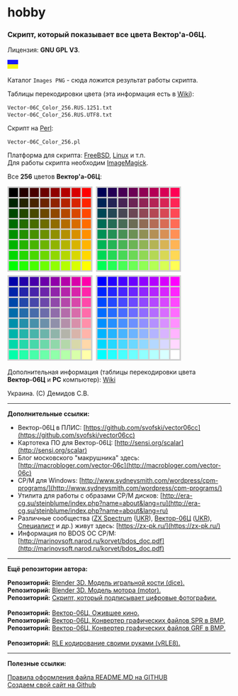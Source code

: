 # hobby
### Скрипт, который показывает все цвета Вектор'а-06Ц.

Лицензия: **GNU GPL V3**.

![](https://github.com/drilnet/vector-06c-color256/blob/master/UA.png)

Каталог ```Images PNG``` - сюда ложится результат работы скрипта.

Таблицы перекодировки цвета (эта информация есть в [Wiki](https://github.com/drilnet/vector-06c-color256/wiki)):

    Vector-06C_Color_256.RUS.1251.txt
    Vector-06C_Color_256.RUS.UTF8.txt

Скрипт на [Perl](http://www.perl.org/):

    Vector-06C_Color_256.pl

Платформа для скрипта: [FreeBSD](https://www.freebsd.org/), [Linux](https://www.linux.org/) и т.п. 
<br>
Для работы скрипта необходим [ImageMagick](https://www.imagemagick.org).

Все **256** цветов **Вектор'а-06Ц**:

![](https://github.com/drilnet/vector-06c-color256/blob/master/Images%20PNG/Vector-06C_Color_256.4.png)

Дополнительная информация (таблицы перекодировки цвета **Вектор-06Ц** и **PC** компьютер): [Wiki](https://github.com/drilnet/vector-06c-color256/wiki)

Украина. (С) Демидов С.В.

<hr>

**Дополнительные ссылки:**

* Вектор-06Ц в ПЛИС: [https://github.com/svofski/vector06cc](https://github.com/svofski/vector06cc)
* Картотека ПО для Вектор-06Ц: [http://sensi.org/scalar](http://sensi.org/scalar)
* Блог московского "макрушника" здесь: [http://macrobloger.com/vector-06c](http://macrobloger.com/vector-06c)
* CP/M для Windows: [http://www.sydneysmith.com/wordpress/cpm-programs/](http://www.sydneysmith.com/wordpress/cpm-programs/)
* Утилита для работы с образами CP/M дисков: [http://era-cg.su/steinblume/index.php?name=about&lang=ru](http://era-cg.su/steinblume/index.php?name=about&lang=ru)
* Различные сообщества ([ZX Spectrum](https://ru.wikipedia.org/wiki/ZX_Spectrum) ([UKR](https://uk.wikipedia.org/wiki/ZX_Spectrum)), [Вектор-06Ц](https://ru.wikipedia.org/wiki/%D0%92%D0%B5%D0%BA%D1%82%D0%BE%D1%80-06%D0%A6) ([UKR](https://uk.wikipedia.org/wiki/%D0%92%D0%B5%D0%BA%D1%82%D0%BE%D1%80-06%D0%A6)), [Специалист](https://ru.wikipedia.org/wiki/%D0%A1%D0%BF%D0%B5%D1%86%D0%B8%D0%B0%D0%BB%D0%B8%D1%81%D1%82_(%D0%BA%D0%BE%D0%BC%D0%BF%D1%8C%D1%8E%D1%82%D0%B5%D1%80)) и др.) живут здесь: [https://zx-pk.ru/](https://zx-pk.ru/)
* Информация по BDOS OC CP/M: [http://marinovsoft.narod.ru/korvet/bdos_doc.pdf](http://marinovsoft.narod.ru/korvet/bdos_doc.pdf)

<hr>

**Ещё репозитории автора:**

**Репозиторий:** [Blender 3D. Модель игральной кости (dice).](https://github.com/drilnet/blender3d-dice2)
<br>
**Репозиторий:** [Blender 3D. Модель мотора (motor).](https://github.com/drilnet/blender3d-motor)
<br>
**Репозиторий:** [Скрипт, который подписывает цифровые фотографии.](https://github.com/drilnet/programming-perl-signature-images)
<br>
<br>
**Репозиторий:** [Вектор-06Ц. Ожившее кино.](https://github.com/drilnet/vector-06c-kino)
<br>
**Репозиторий:** [Вектор-06Ц. Конвертер графических файлов SPR в BMP.](https://github.com/drilnet/vector-06c-spr2bmp)
<br>
**Репозиторий:** [Вектор-06Ц. Конвертер графических файлов GRF в BMP.](https://github.com/drilnet/vector-06c-grf2bmp)
<br>
<br>
**Репозиторий:** [RLE кодирование своими руками (vRLE8).](https://github.com/drilnet/rle)

<hr>

**Полезные ссылки:**

[Правила оформления файла README.MD на GITHUB](https://github.com/OlgaVlasova/markdown-doc/blob/master/README.md#SpecialSymbol)
<br>
[Создаем свой сайт на Github](https://www.youtube.com/watch?v=05nLdIVfSRU)

